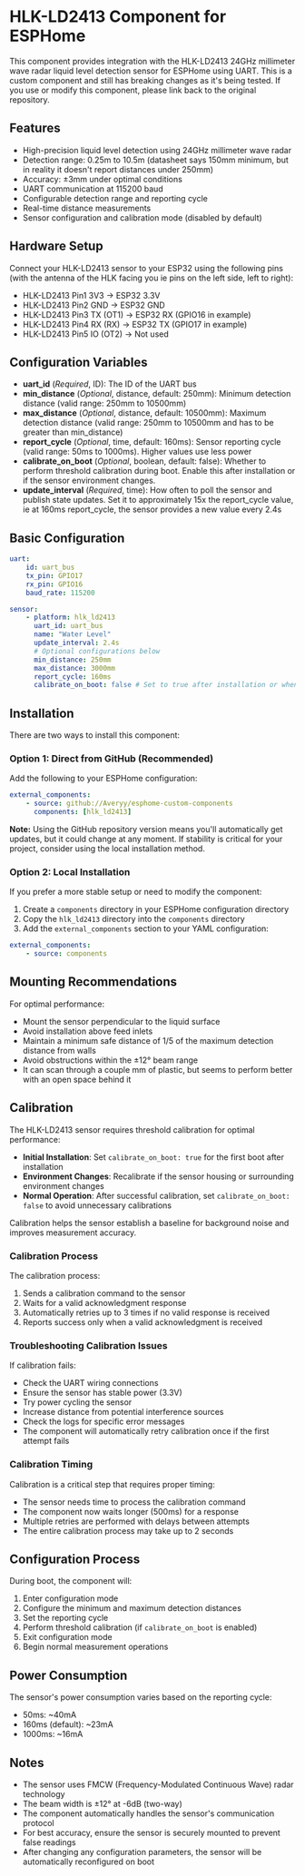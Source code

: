 # HLK-LD2413 Component for ESPHome

This component provides integration with the HLK-LD2413 24GHz millimeter wave radar liquid level detection sensor for ESPHome using UART. This is a custom component and still has breaking changes as it's being tested. If you use or modify this component, please link back to the original repository.

## Features

-   High-precision liquid level detection using 24GHz millimeter wave radar
-   Detection range: 0.25m to 10.5m (datasheet says 150mm minimum, but in reality it doesn't report distances under 250mm)
-   Accuracy: ±3mm under optimal conditions
-   UART communication at 115200 baud
-   Configurable detection range and reporting cycle
-   Real-time distance measurements
-   Sensor configuration and calibration mode (disabled by default)

## Hardware Setup

Connect your HLK-LD2413 sensor to your ESP32 using the following pins (with the antenna of the HLK facing you ie pins on the left side, left to right):

-   HLK-LD2413 Pin1 3V3 → ESP32 3.3V
-   HLK-LD2413 Pin2 GND → ESP32 GND
-   HLK-LD2413 Pin3 TX (OT1) → ESP32 RX (GPIO16 in example)
-   HLK-LD2413 Pin4 RX (RX) → ESP32 TX (GPIO17 in example)
-   HLK-LD2413 Pin5 IO (OT2) → Not used

## Configuration Variables

-   **uart_id** (_Required_, ID): The ID of the UART bus
-   **min_distance** (_Optional_, distance, default: 250mm): Minimum detection distance (valid range: 250mm to 10500mm)
-   **max_distance** (_Optional_, distance, default: 10500mm): Maximum detection distance (valid range: 250mm to 10500mm and has to be greater than min_distance)
-   **report_cycle** (_Optional_, time, default: 160ms): Sensor reporting cycle (valid range: 50ms to 1000ms). Higher values use less power
-   **calibrate_on_boot** (_Optional_, boolean, default: false): Whether to perform threshold calibration during boot. Enable this after installation or if the sensor environment changes.
-   **update_interval** (_Required_, time): How often to poll the sensor and publish state updates. Set it to approximately 15x the report_cycle value, ie at 160ms report_cycle, the sensor provides a new value every 2.4s

## Basic Configuration

```yaml
uart:
    id: uart_bus
    tx_pin: GPIO17
    rx_pin: GPIO16
    baud_rate: 115200

sensor:
    - platform: hlk_ld2413
      uart_id: uart_bus
      name: "Water Level"
      update_interval: 2.4s
      # Optional configurations below
      min_distance: 250mm
      max_distance: 3000mm
      report_cycle: 160ms
      calibrate_on_boot: false # Set to true after installation or when environment changes
```

## Installation

There are two ways to install this component:

### Option 1: Direct from GitHub (Recommended)

Add the following to your ESPHome configuration:

```yaml
external_components:
    - source: github://Averyy/esphome-custom-components
      components: [hlk_ld2413]
```

**Note:** Using the GitHub repository version means you'll automatically get updates, but it could change at any moment. If stability is critical for your project, consider using the local installation method.

### Option 2: Local Installation

If you prefer a more stable setup or need to modify the component:

1. Create a `components` directory in your ESPHome configuration directory
2. Copy the `hlk_ld2413` directory into the `components` directory
3. Add the `external_components` section to your YAML configuration:

```yaml
external_components:
    - source: components
```

## Mounting Recommendations

For optimal performance:

-   Mount the sensor perpendicular to the liquid surface
-   Avoid installation above feed inlets
-   Maintain a minimum safe distance of 1/5 of the maximum detection distance from walls
-   Avoid obstructions within the ±12° beam range
-   It can scan through a couple mm of plastic, but seems to perform better with an open space behind it

## Calibration

The HLK-LD2413 sensor requires threshold calibration for optimal performance:

-   **Initial Installation**: Set `calibrate_on_boot: true` for the first boot after installation
-   **Environment Changes**: Recalibrate if the sensor housing or surrounding environment changes
-   **Normal Operation**: After successful calibration, set `calibrate_on_boot: false` to avoid unnecessary calibrations

Calibration helps the sensor establish a baseline for background noise and improves measurement accuracy.

### Calibration Process

The calibration process:

1. Sends a calibration command to the sensor
2. Waits for a valid acknowledgment response
3. Automatically retries up to 3 times if no valid response is received
4. Reports success only when a valid acknowledgment is received

### Troubleshooting Calibration Issues

If calibration fails:

-   Check the UART wiring connections
-   Ensure the sensor has stable power (3.3V)
-   Try power cycling the sensor
-   Increase distance from potential interference sources
-   Check the logs for specific error messages
-   The component will automatically retry calibration once if the first attempt fails

### Calibration Timing

Calibration is a critical step that requires proper timing:

-   The sensor needs time to process the calibration command
-   The component now waits longer (500ms) for a response
-   Multiple retries are performed with delays between attempts
-   The entire calibration process may take up to 2 seconds

## Configuration Process

During boot, the component will:

1. Enter configuration mode
2. Configure the minimum and maximum detection distances
3. Set the reporting cycle
4. Perform threshold calibration (if `calibrate_on_boot` is enabled)
5. Exit configuration mode
6. Begin normal measurement operations

## Power Consumption

The sensor's power consumption varies based on the reporting cycle:

-   50ms: ~40mA
-   160ms (default): ~23mA
-   1000ms: ~16mA

## Notes

-   The sensor uses FMCW (Frequency-Modulated Continuous Wave) radar technology
-   The beam width is ±12° at -6dB (two-way)
-   The component automatically handles the sensor's communication protocol
-   For best accuracy, ensure the sensor is securely mounted to prevent false readings
-   After changing any configuration parameters, the sensor will be automatically reconfigured on boot
